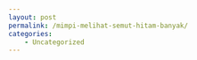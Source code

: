 ```yaml
---
layout: post
permalink: /mimpi-melihat-semut-hitam-banyak/
categories:
    - Uncategorized
---
```


